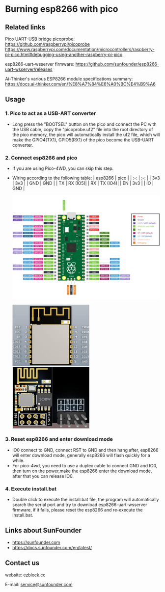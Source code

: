 # Burning esp8266 with pico

## Related links
Pico UART-USB bridge picoprobe:
    https://github.com/raspberrypi/picoprobe
    https://www.raspberrypi.com/documentation/microcontrollers/raspberry-pi-pico.html#debugging-using-another-raspberry-pi-pico

esp8266-uart-wsserver firmware:
    https://github.com/sunfounder/esp8266-uart-wsserver/releases

Ai-Thinker's various ESP8266 module specifications summary:
    https://docs.ai-thinker.com/en/%E8%A7%84%E6%A0%BC%E4%B9%A6

## Usage
### 1. Pico to act as a USB-ART converter
- Long press the "BOOTSEL" button on the pico and connect the PC with the USB cable, copy the "picoprobe.uf2" file into the root directory of the pico memory, the pico will automatically install the uf2 file, which will make the GPIO4(TX1), GPIO5(RX1) of the pico become the USB-UART converter.

### 2. Connect esp8266 and pico
- If you are using Pico-4WD, you can skip this step.
- Wiring according to the following table:
   | esp8266 |   pico  |
   | :-:     | :-:     |
   | 3v3     | 3v3     |
   | GND     | GND     |
   | TX      | RX (IO5)|
   | RX      | TX (IO4)|
   | EN      | 3v3     |
   | IO      | GND     |

   ![pico_pinout](./pinout/pico-pinout.svg#pic_center "pico_pinout")
   
   <img src="./pinout/ESP-12S_pinout.jpg" alt="图片替换文本" width="250" height="200" align="left-center" />
   <img src="./pinout/ESP-01S_pinout.jpg" alt="图片替换文本" width="250" height="200" align="right-center" />

### 3. Reset esp8266 and enter download mode
- IO0 connect to GND, connect RST to GND and then hang after, esp8266 will enter download mode, generally esp8266 will flash quickly for a while.
- For pico-4wd, you need to use a duplex cable to connect GND and IO0, then turn on the power,make the esp8266 enter the download mode, after that you can release IO0.

### 4. Execute install.bat
- Double click to execute the install.bat file, the program will automatically search the serial port and try to download esp8266-uart-wsserver firmware, if it fails, please reset the esp8266 and re-execute the install.bat.

## Links about SunFounder 
- https://sunfounder.com
- https://docs.sunfounder.com/en/latest/

## Contact us

website:
    ezblock.cc

E-mail:
    service@sunfounder.com
